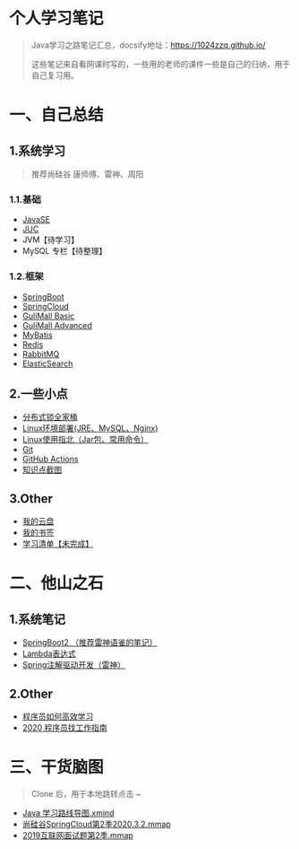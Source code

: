 # 个人学习笔记

> Java学习之路笔记汇总，docsify地址：https://1024zzq.github.io/
>
> 这些笔记来自看网课时写的，一些用的老师的课件一些是自己的归纳，用于自己复习用。



# 一、自己总结

## 1.系统学习

> 推荐尚硅谷 康师傅、雷神、周阳

### 1.1.基础

* [JavaSE](JavaSE/JavaSE.md)
* [JUC](JUC/JUC.md)
* JVM【待学习】
* MySQL 专栏【待整理】



### 1.2.框架

* [SpringBoot](JavaFramework/SpringBoot.md)
* [SpringCloud](JavaFramework/SpringCloud.md)
* [GuliMall Basic](GuliMall/Basic.md)
* [GuliMall Advanced](GuliMall/Advanced.md)
* [MyBatis](JavaFramework/MyBatis.md)
* [Redis](NoSQL/Redis.md)
* [RabbitMQ](MQ\RabbitMQ.md)
* [ElasticSearch](GuliMall/ElasticSearch.md)



## 2.一些小点

* [分布式锁全家桶](DistributedLock/DistributedLock.md)
* [Linux环境部署(JRE、MySQL、Nginx)](Linux/Linux环境部署(JRE、MySQL、Nginx).md)
* [Linux使用指北（Jar包、常用命令）](Linux/Linux使用指北（Jar包、常用命令）.md)
* [Git](Other/Git.md)
* [GitHub Actions](Other/GitHub%20Actions.md)
* [知识点截图](Other/知识点截图)



## 3.Other

* [我的云盘](https://share.zzq8.cn/)
* [我的书签](https://gitee.com/codezzq/chrome-label)
* [学习清单【未完成】](Other\Study%20List.md)



# 二、他山之石

## 1.系统笔记


* [SpringBoot2 （推荐雷神语雀的笔记）](https://www.yuque.com/atguigu/springboot/rmxq85)
* [Lambda表达式](JavaSE/Lambda)
* [Spring注解驱动开发（雷神）](https://liayun.blog.csdn.net/article/details/115053350)



## 2.Other

* [程序员如何高效学习](Other\他山之石可以攻玉/程序员如何高效学习（以%20Java%20为例）)
* [2020 程序员找工作指南](Other\他山之石可以攻玉/2020%20程序员找工作指南)



# 三、干货脑图

> Clone 后，用于本地跳转点击 ~

* [Java 学习路线导图.xmind](其他\Java%20学习路线导图.xmind)
* [尚硅谷SpringCloud第2季2020.3.2.mmap](JavaFramework\Spring%20Cloud\尚硅谷SpringCloud第2季2020.3.2.mmap)
* [2019互联网面试题第2季.mmap](JUC\2019互联网面试题第2季.mmap)
